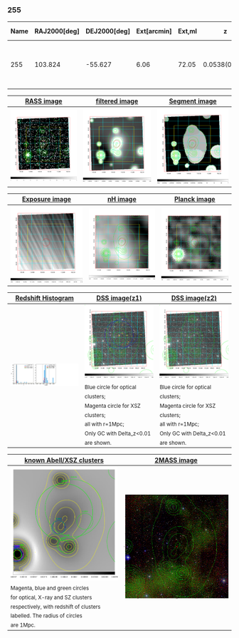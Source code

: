 <div STYLE="page-break-after: always;"></div>

### 255

|Name|RAJ2000[deg]|DEJ2000[deg] |Ext[arcmin]| Ext,ml | z | z_src| C|GC(XSZ,Delta_z<0.01)| GC(OPT,Delta_z<0.01)|GC| R_sig[arcmin] | R500[arcmin] | R500[Mpc]| CRsig[c/s] | CR500[c/s] |L500[1E44 erg/s]|F500[1E-12 erg/s/cm^2]| M500[1E14 Msun]|Tx[keV]|Cnt_sig|Beta|Rc[arcmin]|Comment|Alias|
|---|---|---|---|---|---|------|---|--------|---------|----------|---|---|---|---|---|---|---|---|---|---|---|---|---|---|
|255| 103.824| -55.627| 6.06| 72.05| 0.0538(0.005)| z1, z_opt| S| -| A| A, B15, N, W| 13.188| 10.741| 0.675| 0.166(0.037)| 0.161(0.035)| 0.190(0.030)| 2.755(0.443)| 0.92(0.08)| 2.07(0.11)| 95.3| 0.812(-0.161+0.131)| 7.295(-1.724+1.341)| An SZ cluster with $z$ = 0.29 and offset = 0.31 Mpc| t309|

|[RASS image](../image/255/255_img.pdf)|[filtered image](../image/255/255_fil.pdf)|[Segment image](../image/255/255_seg.pdf)|
|-------------------|--------------------|-------------------|
| <img src="../image/255/255_img.png" width="300">  | <img src="../image/255/255_fil.png" width="300">   | <img src="../image/255/255_seg.png" width="300">  |

|[Exposure image](../image/255/255_mex.pdf)| [nH image](../image/255/255_nh.pdf)| [Planck image](../image/255/255_p.pdf)|
|-------------------|--------------------|-------------------|
|<img src="../image/255/255_mex.png" width="300">   | <img src="../image/255/255_nh.png" width="300">    | <img src="../image/255/255_p.png" width="300"> |

|[Redshift Histogram](../image/255/255_zg.pdf) | [DSS image(z1)](../image/255/255_dss_z1.pdf)      |  [DSS image(z2)](../image/255/255_dss_z2.pdf)    |
|-------------------|--------------------|-------------------|
|<img src="../image/255/255_zg.png" width="300"> |<img src="../image/255/255_dss_z1.png" width="300"> <sub><br>Blue circle for optical clusters; <br>Magenta circle for XSZ clusters; <br>all with r=1Mpc; <br>Only GC with Delta_z<0.01 are shown. </sub>| <img src="../image/255/255_dss_z2.png" width="300"><sub><br>Blue circle for optical clusters; <br>Magenta circle for XSZ clusters; <br>all with r=1Mpc; <br>Only GC with Delta_z<0.01 are shown. </sub> |

|[known Abell/XSZ clusters](../image/255/255_gc.pdf) | [2MASS image](../image/255/255_2mass.pdf)      |
|-------------------|-------------------|
|<img src=../image/255/255_gc.png width="300"> <br><sub>Magenta, blue and green circles <br>for optical, X-ray and SZ clusters <br>respectively, with redshift of clusters <br>labelled. The radius of circles <br>are 1Mpc.</sub>|<img src="../image/255/255_2mass.png" width="300">  |




